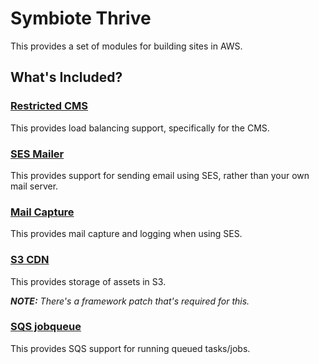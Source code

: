 # Symbiote Thrive

This provides a set of modules for building sites in AWS.

## What's Included?

### [Restricted CMS](https://github.com/nyeholt/silverstripe-restrictedcms/)

This provides load balancing support, specifically for the CMS.

### [SES Mailer](https://github.com/symbiote/silverstripe-sesmail/)

This provides support for sending email using SES, rather than your own mail server.

### [Mail Capture](https://github.com/nyeholt/silverstripe-mailcapture/)

This provides mail capture and logging when using SES.

### [S3 CDN](https://github.com/symbiote/silverstripe-s3cdn/)

This provides storage of assets in S3.

_**NOTE:** There's a framework patch that's required for this._

### [SQS jobqueue](https://github.com/nyeholt/silverstripe-sqs-jobqueue/)

This provides SQS support for running queued tasks/jobs.
